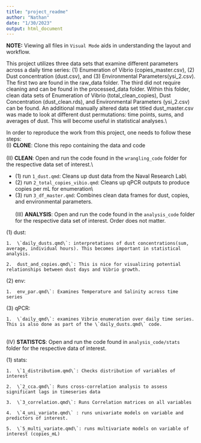```yaml
---
title: "project_readme"
author: "Nathan"
date: "1/30/2023"
output: html_document
---
```


**NOTE:** Viewing all files in `Visual Mode` aids in understanding the layout and workflow.

This project utilizes three data sets that examine different parameters across a daily time series: (1) Enumeration of Vibrio (copies_master.csv), (2) Dust concentration (dust.csv), and (3) Environmental Parameters(ysi_2.csv). The first two are found in the raw_data folder. The third did not require cleaning and can be found in the processed_data folder. Within this folder, clean data sets of Enumeration of Vibrio (total_clean_copies), Dust Concentration (dust_clean.rds), and Environmental Parameters (ysi_2.csv) can be found. An additional manually altered data set titled dust_master.csv was made to look at different dust permutations: time points, sums, and averages of dust. This will become useful in statistical analyses.\

In order to reproduce the work from this project, one needs to follow these steps:\
(I) **CLONE**: Clone this repo containing the data and code\
\
(II) **CLEAN**: Open and run the code found in the `wrangling_code` folder for the respective data set of interest.\
- (1) run `1_dust.qmd`: Cleans up dust data from the Naval Research Lab\
- (2) run `2_total_copies_vibio.qmd`: Cleans up qPCR outputs to produce copies per mL for enumeration\
- (3) run `3_df_master.qmd`: Combines clean data frames for dust, copies, and environmental parameters.\
\
(III) **ANALYSIS**: Open and run the code found in the `analysis_code` folder for the respective data set of interest. Order does not matter.

(1) dust:

    1.  \`daily_dusts.qmd\`: interpretations of dust concentrations(sum, average, individual hours). This becomes important in statistical analysis.

    2.  dust_and_copies.qmd\`: This is nice for visualizing potential relationships between dust days and Vibrio growth.

(2) env:

    1.  env_par.qmd\`: Examines Temperature and Salinity across time series

<!-- -->

(3) qPCR:

    1.  \`daily_qmd\`: examines Vibrio enumeration over daily time series. This is also done as part of the \`daily_dusts.qmd\` code.

\
(IV) **STATISTCS**: Open and run the code found in `analysis_code/stats` folder for the respective data of interest.

(1) stats:

    1.  \`1_distributiom.qmd\`: Checks distribution of variables of interest

    2.  \`2_cca.qmd\`: Runs cross-correlation analysis to assess significant lags in timeseries data

    3.  \`3_correlation.qmd\`: Runs Correlation matrices on all variables

    4.  \`4_uni_variate.qmd\` : runs univariate models on variable and predictors of interest.

    5.  \`5_multi_variate.qmd\`: runs multivariate models on variable of interest (copies_mL)

